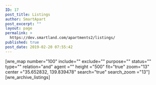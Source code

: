 ```yaml
---
ID: 17
post_title: Listings
author: SmartApart
post_excerpt: ""
layout: page
permalink: >
  https://dev.smartland.com/apartments2/listings/
published: true
post_date: 2019-02-20 07:55:42
---
```

[wre_map number="100" include="" exclude="" purpose="" status="" type="" relation="and" agent ="" height ="500" fit="true" zoom="13" center ="35.652832, 139.839478" search="true" search_zoom ="13"][wre_archive_listings]